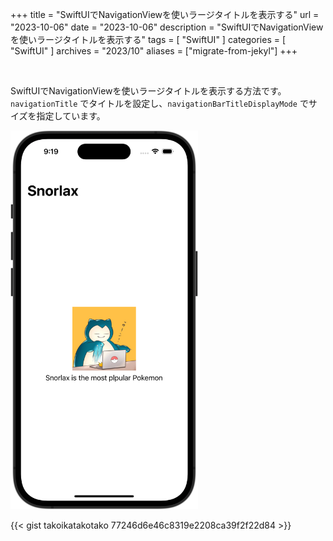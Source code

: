 +++
title = "SwiftUIでNavigationViewを使いラージタイトルを表示する"
url = "2023-10-06"
date = "2023-10-06"
description = "SwiftUIでNavigationViewを使いラージタイトルを表示する"
tags = [
  "SwiftUI"
]
categories = [
  "SwiftUI"
]
archives = "2023/10"
aliases = ["migrate-from-jekyl"]
+++

<br>

SwiftUIでNavigationViewを使いラージタイトルを表示する方法です。
`navigationTitle` でタイトルを設定し、`navigationBarTitleDisplayMode` でサイズを指定しています。

<img src="1.png" width="300px" alt="SwiftUIでNavigationViewを使いラージタイトルを表示する">

{{< gist takoikatakotako 77246d6e46c8319e2208ca39f2f22d84 >}}
